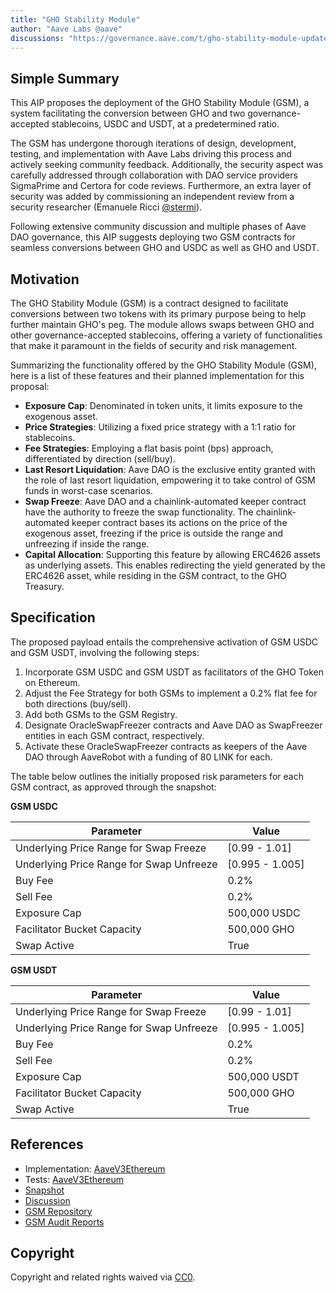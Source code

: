 ```yaml
---
title: "GHO Stability Module"
author: "Aave Labs @aave"
discussions: "https://governance.aave.com/t/gho-stability-module-update/14442"
---
```


## Simple Summary

This AIP proposes the deployment of the GHO Stability Module (GSM), a system facilitating the conversion between GHO and two governance-accepted stablecoins, USDC and USDT, at a predetermined ratio.

The GSM has undergone thorough iterations of design, development, testing, and implementation with Aave Labs driving this process and actively seeking community feedback. Additionally, the security aspect was carefully addressed through collaboration with DAO service providers SigmaPrime and Certora for code reviews. Furthermore, an extra layer of security was added by commissioning an independent review from a security researcher (Emanuele Ricci [@stermi](https://governance.aave.com/u/stermi/summary)).

Following extensive community discussion and multiple phases of Aave DAO governance, this AIP suggests deploying two GSM contracts for seamless conversions between GHO and USDC as well as GHO and USDT.

## Motivation

The GHO Stability Module (GSM) is a contract designed to facilitate conversions between two tokens with its primary purpose being to help further maintain GHO's peg. The module allows swaps between GHO and other governance-accepted stablecoins, offering a variety of functionalities that make it paramount in the fields of security and risk management.

Summarizing the functionality offered by the GHO Stability Module (GSM), here is a list of these features and their planned implementation for this proposal:

- **Exposure Cap**: Denominated in token units, it limits exposure to the exogenous asset.
- **Price Strategies**: Utilizing a fixed price strategy with a 1:1 ratio for stablecoins.
- **Fee Strategies**: Employing a flat basis point (bps) approach, differentiated by direction (sell/buy).
- **Last Resort Liquidation**: Aave DAO is the exclusive entity granted with the role of last resort liquidation, empowering it to take control of GSM funds in worst-case scenarios.
- **Swap Freeze**: Aave DAO and a chainlink-automated keeper contract have the authority to freeze the swap functionality. The chainlink-automated keeper contract bases its actions on the price of the exogenous asset, freezing if the price is outside the range and unfreezing if inside the range.
- **Capital Allocation**: Supporting this feature by allowing ERC4626 assets as underlying assets. This enables redirecting the yield generated by the ERC4626 asset, while residing in the GSM contract, to the GHO Treasury.

## Specification

The proposed payload entails the comprehensive activation of GSM USDC and GSM USDT, involving the following steps:

1. Incorporate GSM USDC and GSM USDT as facilitators of the GHO Token on Ethereum.
2. Adjust the Fee Strategy for both GSMs to implement a 0.2% flat fee for both directions (buy/sell).
3. Add both GSMs to the GSM Registry.
4. Designate OracleSwapFreezer contracts and Aave DAO as SwapFreezer entities in each GSM contract, respectively.
5. Activate these OracleSwapFreezer contracts as keepers of the Aave DAO through AaveRobot with a funding of 80 LINK for each.

The table below outlines the initially proposed risk parameters for each GSM contract, as approved through the snapshot:

**GSM USDC**

| Parameter                                | Value           |
| ---------------------------------------- | --------------- |
| Underlying Price Range for Swap Freeze   | [0.99 - 1.01]   |
| Underlying Price Range for Swap Unfreeze | [0.995 - 1.005] |
| Buy Fee                                  | 0.2%            |
| Sell Fee                                 | 0.2%            |
| Exposure Cap                             | 500,000 USDC    |
| Facilitator Bucket Capacity              | 500,000 GHO     |
| Swap Active                              | True            |

**GSM USDT**

| Parameter                                | Value           |
| ---------------------------------------- | --------------- |
| Underlying Price Range for Swap Freeze   | [0.99 - 1.01]   |
| Underlying Price Range for Swap Unfreeze | [0.995 - 1.005] |
| Buy Fee                                  | 0.2%            |
| Sell Fee                                 | 0.2%            |
| Exposure Cap                             | 500,000 USDT    |
| Facilitator Bucket Capacity              | 500,000 GHO     |
| Swap Active                              | True            |

## References

- Implementation: [AaveV3Ethereum](https://github.com/bgd-labs/aave-proposals-v3/blob/0f4c6e7bfce0cb48c7e686a2fef61539eb46e6e8/src/20240119_Gho_GHOStabilityModule/AaveV3Ethereum_GHOStabilityModule_20240119.sol)
- Tests: [AaveV3Ethereum](https://github.com/bgd-labs/aave-proposals-v3/blob/0f4c6e7bfce0cb48c7e686a2fef61539eb46e6e8/src/20240119_Gho_GHOStabilityModule/AaveV3Ethereum_GHOStabilityModule_20240119.t.sol)
- [Snapshot](https://snapshot.org/#/aave.eth/proposal/0xe9b62e197a98832da7d1231442b5960588747f184415fba4699b6325d7618842)
- [Discussion](https://governance.aave.com/t/gho-stability-module-update/14442)
- [GSM Repository](https://github.com/aave/gho-core/tree/main/src/contracts/facilitators/gsm)
- [GSM Audit Reports](https://github.com/aave/gho-core/tree/main/audits)

## Copyright

Copyright and related rights waived via [CC0](https://creativecommons.org/publicdomain/zero/1.0/).
